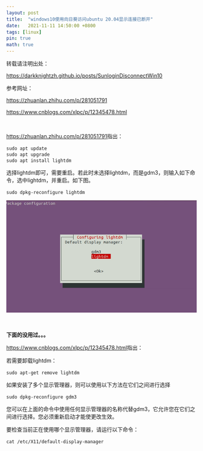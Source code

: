 ```yaml
---
layout: post
title:  "windows10使用向日葵访问ubuntu 20.04显示连接已断开"
date:   2021-11-11 14:50:00 +0800
tags: [linux]
pin: true
math: true
---
```


<style> h1 { border-bottom: none } </style>

转载请注明出处：

<https://darkknightzh.github.io/posts/SunloginDisconnectWin10>


参考网址：

<https://zhuanlan.zhihu.com/p/281051791>

<https://www.cnblogs.com/xlpc/p/12345478.html>


<br>

<https://zhuanlan.zhihu.com/p/281051791>指出：

```terminal
sudo apt update
sudo apt upgrade
sudo apt install lightdm
```

选择lightdm即可，需要重启。若此时未选择lightdm，而是gdm3，则输入如下命令，选中lightdm，并重启。如下图。

```terminal
sudo dpkg-reconfigure lightdm
```

![1](/assets/post/2021-11-11-SunloginDisconnectWin10/lightdm.png)

<br>

**下面的没用过。。。**

<https://www.cnblogs.com/xlpc/p/12345478.html>指出：

若需要卸载lightdm：

```terminal
sudo apt-get remove lightdm
```

如果安装了多个显示管理器，则可以使用以下方法在它们之间进行选择

```terminal
sudo dpkg-reconfigure gdm3
```

您可以在上面的命令中使用任何显示管理器的名称代替gdm3，它允许您在它们之间进行选择。您必须重新启动才能使更改生效。

要检查当前正在使用哪个显示管理器，请运行以下命令：

```terminal
cat /etc/X11/default-display-manager
```
